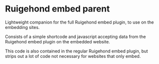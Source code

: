 # Ruigehond embed parent

Lightweight companion for the full Ruigehond embed plugin, to use on the embedding sites.

Consists of a simple shortcode and javascript accepting data from the Ruigehond embed plugin on the embedded website.

This code is also contained in the regular Ruigehond embed plugin, but strips out a lot of code not necessary for websites that only embed.
